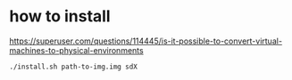 # how to install

https://superuser.com/questions/114445/is-it-possible-to-convert-virtual-machines-to-physical-environments

```sh
./install.sh path-to-img.img sdX
```
